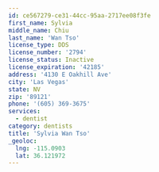 ```yaml
---
id: ce567279-ce31-44cc-95aa-2717ee08f3fe
first_name: Sylvia
middle_name: Chiu
last_name: 'Wan Tso'
license_type: DDS
license_number: '2794'
license_status: Inactive
license_expiration: '42185'
address: '4130 E Oakhill Ave'
city: 'Las Vegas'
state: NV
zip: '89121'
phone: '(605) 369-3675'
services:
  - dentist
category: dentists
title: 'Sylvia Wan Tso'
_geoloc:
  lng: -115.0903
  lat: 36.121972
---
```

